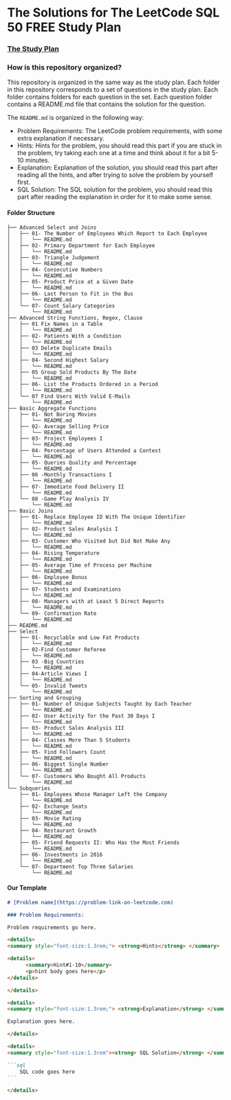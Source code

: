 # The Solutions for The LeetCode SQL 50 FREE Study Plan

### [The Study Plan](https://leetcode.com/studyplan/top-sql-50/)

### How is this repository organized?

This repository is organized in the same way as the study plan. Each folder in this repository corresponds to a set of questions in the study plan. Each folder contains folders for each question in the set. Each question folder contains a README.md file that contains the solution for the question.

The <code>README.md</code> is organized in the following way:

- Problem Requirements: The LeetCode problem requirements, with some extra explanation if necessary.
- Hints: Hints for the problem, you should read this part if you are stuck in the problem, try taking each one at a time and think about it for a bit 5-10 minutes.
- Explanation: Explanation of the solution, you should read this part after reading all the hints, and after trying to solve the problem by yourself first.
- SQL Solution: The SQL solution for the problem, you should read this part after reading the explanation in order for it to make some sense.

#### Folder Structure

```
├── Advanced Select and Joins
│   ├── 01- The Number of Employees Which Report to Each Employee
│   │   └── README.md
│   ├── 02- Primary Department for Each Employee
│   │   └── README.md
│   ├── 03- Triangle Judgement
│   │   └── README.md
│   ├── 04- Consecutive Numbers
│   │   └── README.md
│   ├── 05- Product Price at a Given Date
│   │   └── README.md
│   ├── 06- Last Person to Fit in the Bus
│   │   └── README.md
│   └── 07- Count Salary Categories
│       └── README.md
├── Advanced String Functions, Regex, Clause
│   ├── 01 Fix Names in a Table
│   │   └── README.md
│   ├── 02- Patients With a Condition
│   │   └── README.md
│   ├── 03 Delete Duplicate Emails
│   │   └── README.md
│   ├── 04- Second Highest Salary
│   │   └── README.md
│   ├── 05 Group Sold Products By The Date
│   │   └── README.md
│   ├── 06- List the Products Ordered in a Period
│   │   └── README.md
│   └── 07 Find Users With Valid E-Mails
│       └── README.md
├── Basic Aggregate Functions
│   ├── 01- Not Boring Movies
│   │   └── README.md
│   ├── 02- Average Selling Price
│   │   └── README.md
│   ├── 03- Project Employees I
│   │   └── README.md
│   ├── 04- Percentage of Users Attended a Contest
│   │   └── README.md
│   ├── 05- Queries Quality and Percentage
│   │   └── README.md
│   ├── 06 -Monthly Transactions I
│   │   └── README.md
│   ├── 07- Immediate Food Delivery II
│   │   └── README.md
│   └── 08 -Game Play Analysis IV
│       └── README.md
├── Basic Joins
│   ├── 01- Replace Employee ID With The Unique Identifier
│   │   └── README.md
│   ├── 02- Product Sales Analysis I
│   │   └── README.md
│   ├── 03- Customer Who Visited but Did Not Make Any
│   │   └── README.md
│   ├── 04- Rising Temperature
│   │   └── README.md
│   ├── 05- Average Time of Process per Machine
│   │   └── README.md
│   ├── 06- Employee Bonus
│   │   └── README.md
│   ├── 07- Students and Examinations
│   │   └── README.md
│   ├── 08- Managers with at Least 5 Direct Reports
│   │   └── README.md
│   └── 09- Confirmation Rate
│       └── README.md
├── README.md
├── Select
│   ├── 01- Recyclable and Low Fat Products
│   │   └── README.md
│   ├── 02-Find Customer Referee
│   │   └── README.md
│   ├── 03 -Big Countries
│   │   └── README.md
│   ├── 04-Article Views I
│   │   └── README.md
│   └── 05- Invalid Tweets
│       └── README.md
├── Sorting and Grouping
│   ├── 01- Number of Unique Subjects Taught by Each Teacher
│   │   └── README.md
│   ├── 02- User Activity for the Past 30 Days I
│   │   └── README.md
│   ├── 03- Product Sales Analysis III
│   │   └── README.md
│   ├── 04- Classes More Than 5 Students
│   │   └── README.md
│   ├── 05- Find Followers Count
│   │   └── README.md
│   ├── 06- Biggest Single Number
│   │   └── README.md
│   └── 07- Customers Who Bought All Products
│       └── README.md
└── Subqueries
    ├── 01- Employees Whose Manager Left the Company
    │   └── README.md
    ├── 02- Exchange Seats
    │   └── README.md
    ├── 03- Movie Rating
    │   └── README.md
    ├── 04- Restaurant Growth
    │   └── README.md
    ├── 05- Friend Requests II: Who Has the Most Friends
    │   └── README.md
    ├── 06- Investments in 2016
    │   └── README.md
    └── 07- Department Top Three Salaries
        └── README.md
```

#### Our Template

````md
# [Problem name](https://problem-link-on-leetcode.com)

### Problem Requirements:

Problem requirements go here.

<details>
<summary style="font-size:1.3rem;"> <strong>Hints</strong> </summary>

<details>
      <summary>Hint#1-10</summary>
      <p>hint body goes here</p>
</details>

</details>

<details>
<summary style="font-size:1.3rem;"> <strong>Explanation</strong> </summary>

Explanation goes here.

</details>

<details>
<summary style="font-size:1.3rem"><strong> SQL Solution</strong> </summary>

```sql
    SQL code goes here
```

</details>
````
